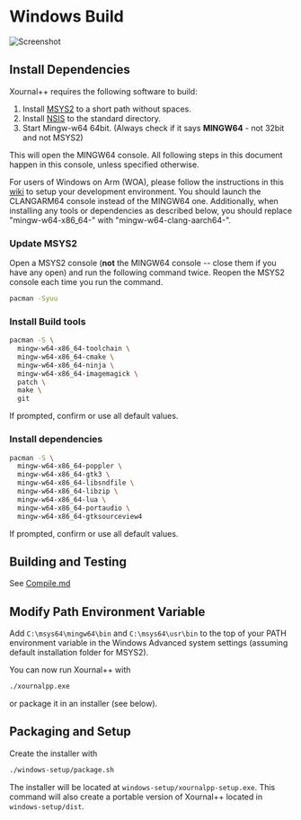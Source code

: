 # Windows Build

![Screenshot](./main-win.png?raw=true "Xournal++ Screenshot on Win10")

## Install Dependencies

Xournal++ requires the following software to build:

1. Install [MSYS2](https://www.msys2.org/) to a short path without spaces.
2. Install [NSIS](https://nsis.sourceforge.io/Download) to the standard directory.
3. Start Mingw-w64 64bit. (Always check if it says **MINGW64** - not 32bit and not MSYS2)

This will open the MINGW64 console. All following steps in this document happen in this console, unless specified otherwise.

For users of Windows on Arm (WOA), please follow the instructions in this [wiki](https://www.msys2.org/wiki/arm64/) to setup your development environment. You should launch the CLANGARM64 console instead of the MINGW64 one. Additionally, when installing any tools or dependencies as described below, you should replace "mingw-w64-x86_64-" with "mingw-w64-clang-aarch64-".

### Update MSYS2

Open a MSYS2 console (**not** the MINGW64 console -- close them if you have any open) and run the following command twice. Reopen the MSYS2 console each time you run the command.

```sh
pacman -Syuu
```

### Install Build tools

```sh
pacman -S \
  mingw-w64-x86_64-toolchain \
  mingw-w64-x86_64-cmake \
  mingw-w64-x86_64-ninja \
  mingw-w64-x86_64-imagemagick \
  patch \
  make \
  git
```

If prompted, confirm or use all default values.

### Install dependencies

```sh
pacman -S \
  mingw-w64-x86_64-poppler \
  mingw-w64-x86_64-gtk3 \
  mingw-w64-x86_64-libsndfile \
  mingw-w64-x86_64-libzip \
  mingw-w64-x86_64-lua \
  mingw-w64-x86_64-portaudio \
  mingw-w64-x86_64-gtksourceview4
```

If prompted, confirm or use all default values.

## Building and Testing

See [Compile.md](./Compile.md)

## Modify Path Environment Variable

Add `C:\msys64\mingw64\bin` and `C:\msys64\usr\bin` to the top of 
your PATH environment variable in the Windows Advanced system 
settings (assuming default installation folder for MSYS2). 

You can now run Xournal++ with
```sh
./xournalpp.exe
```
or package it in an installer (see below).

## Packaging and Setup

Create the installer with
```sh
./windows-setup/package.sh
```

The installer will be located at `windows-setup/xournalpp-setup.exe`. This
command will also create a portable version of Xournal++ located in
`windows-setup/dist`.
